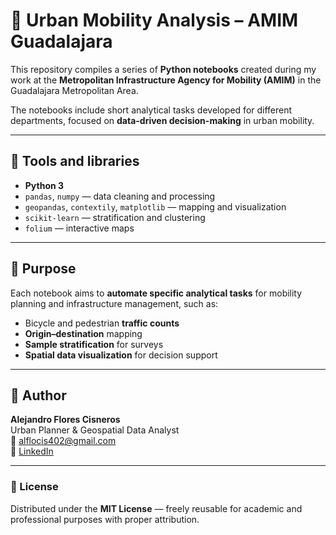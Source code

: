 # 🚦 Urban Mobility Analysis – AMIM Guadalajara

This repository compiles a series of **Python notebooks** created during my work at the **Metropolitan Infrastructure Agency for Mobility (AMIM)** in the Guadalajara Metropolitan Area.

The notebooks include short analytical tasks developed for different departments, focused on **data-driven decision-making** in urban mobility.

---

## 🧰 Tools and libraries

- **Python 3**  
- `pandas`, `numpy` — data cleaning and processing  
- `geopandas`, `contextily`, `matplotlib` — mapping and visualization  
- `scikit-learn` — stratification and clustering  
- `folium` — interactive maps  

---

## 🎯 Purpose

Each notebook aims to **automate specific analytical tasks** for mobility planning and infrastructure management, such as:

- Bicycle and pedestrian **traffic counts**  
- **Origin–destination** mapping  
- **Sample stratification** for surveys  
- **Spatial data visualization** for decision support  

---

## 👤 Author

**Alejandro Flores Cisneros**  
Urban Planner & Geospatial Data Analyst  
📧 [alflocis402@gmail.com](mailto:alflocis402@gmail.com)  
🔗 [LinkedIn](https://www.linkedin.com/in/afcisneros)

---

### 📜 License

Distributed under the **MIT License** — freely reusable for academic and professional purposes with proper attribution.
